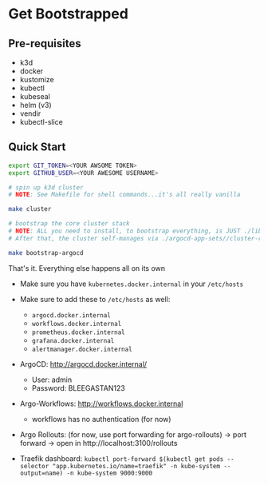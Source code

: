 # Get Bootstrapped

## Pre-requisites

- k3d
- docker
- kustomize
- kubectl
- kubeseal
- helm (v3)
- vendir
- kubectl-slice

## Quick Start

```bash
export GIT_TOKEN=<YOUR AWSOME TOKEN>
export GITHUB_USER=<YOUR AWESOME USERNAME>

# spin up k3d cluster
# NOTE: See Makefile for shell commands...it's all really vanilla

make cluster

# bootstrap the core cluster stack
# NOTE: ALL you need to install, to bootstrap everything, is JUST ./lib/bootstrap/apps/autobootstrap-manifest.yaml
# After that, the cluster self-manages via ./argocd-app-sets//cluster-resources

make bootstrap-argocd

```

That's it. Everything else happens all on its own

- Make sure you have `kubernetes.docker.internal` in your `/etc/hosts`
- Make sure to add these to `/etc/hosts` as well:
  - `argocd.docker.internal`
  - `workflows.docker.internal`
  - `prometheus.docker.internal`
  - `grafana.docker.internal`
  - `alertmanager.docker.internal`

- ArgoCD: http://argocd.docker.internal/

  - User:     admin
  - Password: BLEEGASTAN123

- Argo-Workflows: http://workflows.docker.internal

  - workflows has no authentication (for now)

- Argo Rollouts: (for now, use port forwarding for argo-rollouts) -> port forward -> open in http://localhost:3100/rollouts

- Traefik dashboard: `kubectl port-forward $(kubectl get pods --selector "app.kubernetes.io/name=traefik" -n kube-system --output=name) -n kube-system 9000:9000`
